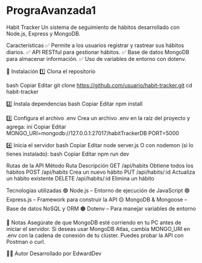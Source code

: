 # PrograAvanzada1

Habit Tracker
Un sistema de seguimiento de hábitos desarrollado con Node.js, Express y MongoDB.

Características
✅ Permite a los usuarios registrar y rastrear sus hábitos diarios.
✅ API RESTful para gestionar hábitos.
✅ Base de datos MongoDB para almacenar información.
✅ Uso de variables de entorno con dotenv.

📂 Instalación
1️⃣ Clona el repositorio

bash
Copiar
Editar
git clone https://github.com/usuario/habit-tracker.git
cd habit-tracker

2️⃣ Instala dependencias
bash
Copiar
Editar
npm install

3️⃣ Configura el archivo .env
Crea un archivo .env en la raíz del proyecto y agrega:
ini
Copiar
Editar
MONGO_URI=mongodb://127.0.0.1:27017/habitTrackerDB
PORT=5000

4️⃣ Inicia el servidor
bash
Copiar
Editar
node server.js
O con nodemon (si lo tienes instalado):
bash
Copiar
Editar
npm run dev

Rutas de la API
Método	Ruta	Descripción
GET	/api/habits	Obtiene todos los hábitos
POST	/api/habits	Crea un nuevo hábito
PUT	/api/habits/:id	Actualiza un hábito existente
DELETE	/api/habits/:id	Elimina un hábito

Tecnologías utilizadas
🟢 Node.js – Entorno de ejecución de JavaScript
🟣 Express.js – Framework para construir la API
🟡 MongoDB & Mongoose – Base de datos NoSQL y ORM
🟠 Dotenv – Para manejar variables de entorno

📌 Notas
Asegúrate de que MongoDB esté corriendo en tu PC antes de iniciar el servidor.
Si deseas usar MongoDB Atlas, cambia MONGO_URI en .env con la cadena de conexión de tu clúster.
Puedes probar la API con Postman o curl.

👨‍💻 Autor
Desarrollado por EdwardDev
